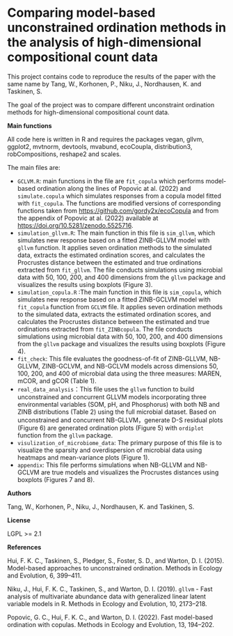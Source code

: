 # **Comparing model-based unconstrained ordination methods in the analysis of high-dimensional compositional count data**

This project contains code to reproduce the results of the paper with the same name by Tang, W., Korhonen, P., Niku, J., Nordhausen, K. and Taskinen, S.

The goal of the project was to compare different unconstraint ordination methods for high-dimensional compositional count data.

**Main functions**

All code here is written in R and requires the packages vegan, gllvm, ggplot2, mvtnorm, devtools, mvabund, ecoCoupla, distribution3, robCompositions, reshape2 and scales.

The main files are:

- `GCLVM.R`: main functions in the file are `fit_copula` which performs model-based ordination along the lines of Popovic at al. (2022) and `simulate.copula` which simulates responses from a copula model fitted with `fit_copula`. The functions are modified versions of corresponding functions taken from https://github.com/gordy2x/ecoCopula and from the appendix of Popovic at al. (2022) available at https://doi.org/10.5281/zenodo.5525716.
- `simulation_gllvm.R`: The main function in this file is `sim_gllvm`, which simulates new response based on a fitted ZINB-GLLVM model with `gllvm` function. It applies seven ordination methods to the simulated data, extracts the estimated ordination scores, and calculates the Procrustes distance between the estimated and true ordinations extracted from `fit_gllvm`. The file conducts simulations using microbial data with 50, 100, 200, and 400 dimensions from the `gllvm` package and visualizes the results using boxplots (Figure 3).
- `simulation_copula.R` :The main function in this file is `sim_copula`, which simulates new response based on a fitted ZINB-GCLVM model with `fit_copula` function from `GCLVM` file. It applies seven ordination methods to the simulated data, extracts the estimated ordination scores, and calculates the Procrustes distance between the estimated and true ordinations extracted from `fit_ZINBcopula`. The file conducts simulations using microbial data with 50, 100, 200, and 400 dimensions from the `gllvm` package and visualizes the results using boxplots (Figure 4).
- `fit_check`: This file evaluates the goodness-of-fit of ZINB-GLLVM, NB-GLLVM, ZINB-GCLVM, and NB-GCLVM models across dimensions 50, 100, 200, and 400 of microbial data using the three measures: MAREN, mCOR, and gCOR (Table 1).
- `real_data_analysis`：This file uses the `gllvm` function to build unconstrained and concurrent GLLVM models incorporating three environmental variables (SOM, pH, and Phosphorus) with both NB and ZINB distributions (Table 2) using the full microbial dataset. Based on unconstrained and concurrent NB-GLLVM，generate D-S residual plots (Figure 6) are generated ordination plots (Figure 5) with `ordiplot` function from the `gllvm` package.
- `visulization_of_microbiome_data`: The primary purpose of this file is to visualize the sparsity and overdispersion of microbial data using heatmaps and mean-variance plots (Figure 1).
- `appendix`: This file performs simulations when NB-GLLVM and NB-GCLVM are true models and visualizes the Procrustes distances using boxplots (Figures 7 and 8).

**Authors**

Tang, W., Korhonen, P., Niku, J., Nordhausen, K. and Taskinen, S.

**License**

LGPL >= 2.1

**References**

Hui, F. K. C., Taskinen, S., Pledger, S., Foster, S. D., and Warton, D. I. (2015). Model-based approaches to unconstrained ordination. Methods in Ecology and Evolution, 6, 399–411.

Niku, J., Hui, F. K. C., Taskinen, S., and Warton, D. I. (2019). `gllvm` - Fast analysis of multivariate abundance data with generalized linear latent variable models in R. Methods in Ecology and Evolution, 10, 2173–218. 

Popovic, G. C., Hui, F. K. C., and Warton, D. I. (2022). Fast model-based ordination with copulas. Methods in Ecology and Evolution, 13, 194–202.


